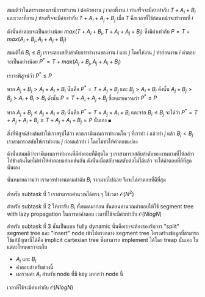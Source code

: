 สมมติว่าในตารางของเรามีการทำงาน $i$ ต่อด้วยงาน $j$ เวลาที่งาน $i$ ทำเสร็จจะมีค่าเท่ากับ $T+A_i+B_i$ และเวลาที่งาน $j$ ทำเสร็จจะมีค่าเท่ากับ $T+A_i+A_j+B_j$ เมื่อ $T$ คือเวลาที่ใช้ก่อนหน้าจะทำงานที่ $i$ 

ดังนั้นคำตอบจะเป็นอย่างน้อย $max(T+A_i+B_i, T+A_i+A_j+B_j)$ ซึ่งมีค่าเท่ากับ $P = T + max(A_i+B_i, A_i+A_j+B_j)$

สมมติให้ $B_i \leq B_j$ เราจะลองสลับลำดับการทำงานของงาน $i$ และ $j$ โดยให้งาน $j$ ทำก่อนงาน $i$ คำตอบจะเป็นอย่างน้อย $P^* = T+max(A_j+B_j, A_j+A_i+B_i)$ 

เราจะพิสูจน์ว่า $P^* \leq P$

หาก $A_j+B_j >  A_j+A_i+B_i$ นั่นคือ $P^* = T+A_j+B_j$ และ $B_j > A_i+B_i$ ดังนั้น $A_j+B_j > B_j > A_i+B_i > B_i$ ดังนั้น $P = T+A_i+A_j+B_j$ ซึ่งหมายความว่า $P^* \leq P$

หาก $A_j+B_j \leq A_j+A_i+B_i$ นั่นคือ $P^* = T+A_j+A_i+B_i$ และจาก $B_i \leq B_j$ จะได้ว่า $P^* = T+A_j+A_i+B_i \leq T+A_j+A_i+B_j = P$ นั่นเอง $\blacksquare$

สิ่งที่พิสูจน์ข้างต้นทำให้เราสรุปได้ว่า หากเรามีแผนการทำงานใด ๆ ที่เราทำ $i$ แล้วทำ $j$ แล้ว $B_i < B_j$ เราสามารถสลับให้เราทำงาน $j$ ก่อนแล้วทำ $i$ โดยไม่ทำให้คำตอบแย่ลง

ดังนั้นสมมติว่าเรามีแผนการทำงานที่มีคำตอบที่ดีสุดใด ๆ เราสามารถสลับลำดับของงานตามที่ได้กล่าวไปข้างต้นโดยไม่ทำให้คำตอบแย่ลงเช่นกัน ดังนั้นเมื่อสลับจนสลับต่อไม่ได้แล้ว จะได้คำตอบที่ดีที่สุดนั่นเอง

นั่นหมายความว่า เราควรทำงานตามลำดับ $B_i$ จากมากไปน้อย จึงจะได้คำตอบที่ดีที่สุด

สำหรับ subtask ที่ 1 เราสามารถตำนวณได้ตรง ๆ ใช้เวลา $\mathcal{O}(N^2)$

สำหรับ subtask ที่ 2 ให้เรารับ $B_i$ ทั้งหมดมาก่อน ขั้นตอนคำนวณคำตอบให้ใช้ segment tree with lazy propagation ในการหาคำตอบ เวลาที่ใช้จะมีค่าเท่ากับ $\mathcal{O}(NlogN)$

สำหรับ subtask ที่ 3 นั้นเป็นแบบ fully dynamic นั่นคือเราจะต้องรองรับการ "split" segment tree และ "insert" node เข้าไปตรงกลาง segment tree โครงสร้างข้อมูลที่สามารถใช้แก้ปัญหานี้ได้คือ implicit cartesian tree ซึ่งสามารถ implement ได้โดย treap นั่นเอง ในแต่ละโหนดเราจะเก็บ
- $A_i$ และ $B_i$
- คำตอบสำหรับช่วงนี้
- ผลรวมค่า $A_i$ สำหรับ node ที่มี key มากกว่า node นี้

เวลาที่ใช้จะมีค่าเท่ากับ $\mathcal{O}(NlogN)$